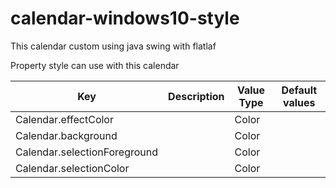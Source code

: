 # calendar-windows10-style

This calendar custom using java swing with flatlaf

Property style can use with this calendar


| Key          | Description  | Value Type | Default values |
| ------------ | ------------ |------------|----------------|
| Calendar.effectColor |  | Color | |
| Calendar.background |  | Color | |
| Calendar.selectionForeground |  | Color | |
| Calendar.selectionColor |  | Color | |
